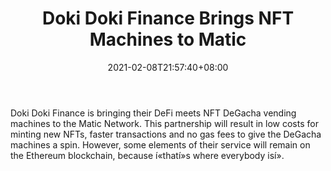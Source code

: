 ﻿---
title: "Doki Doki Finance Brings NFT Machines to Matic"
date: 2021-02-08T21:57:40+08:00
lastmod: 2021-02-08T16:45:40+08:00
draft: false
authors: ["Frasier"]
description: "Doki Doki Finance is bringing their DeFi meets NFT DeGacha vending machines to the Matic Network. This partnership will result in low costs for minting new NFTs, faster transactions and no gas fees to give the DeGacha machines a spin. However, some elements of their service will remain on the Ethereum blockchain, because í«thatí»s where everybody isí»."
featuredImage: "doki-doki-finance-brings-nft-machines-to-matic.png"
tags: ["Racing Games","Play to Earn"]
categories: ["news"]
news: ["Racing Games"]
weight: 
lightgallery: true
pinned: false
recommend: false
recommend1: false
---

Doki Doki Finance is bringing their DeFi meets NFT DeGacha vending machines to the Matic Network. This partnership will result in low costs for minting new NFTs, faster transactions and no gas fees to give the DeGacha machines a spin. However, some elements of their service will remain on the Ethereum blockchain, because í«thatí»s where everybody isí».

<!--more-->

